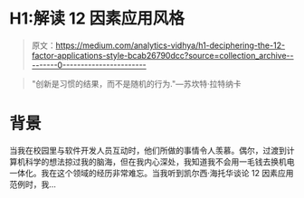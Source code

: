 # H1:解读 12 因素应用风格

> 原文：<https://medium.com/analytics-vidhya/h1-deciphering-the-12-factor-applications-style-bcab26790dcc?source=collection_archive---------0----------------------->

> "创新是习惯的结果，而不是随机的行为."—苏坎特·拉特纳卡

# 背景

当我在校园里与软件开发人员互动时，他们所做的事情令人羡慕。偶尔，过渡到计算机科学的想法掠过我的脑海，但在我内心深处，我知道我不会用一毛钱去换机电一体化。我在这个领域的经历非常难忘。当我听到凯尔西·海托华谈论 12 因素应用范例时，我…